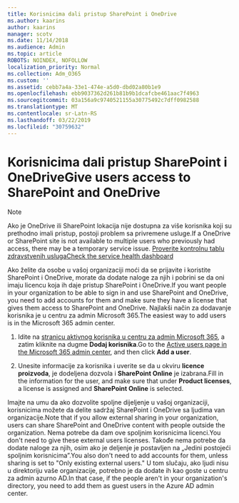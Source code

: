 ```yaml
---
title: Korisnicima dali pristup SharePoint i OneDrive
ms.author: kaarins
author: kaarins
manager: scotv
ms.date: 11/14/2018
ms.audience: Admin
ms.topic: article
ROBOTS: NOINDEX, NOFOLLOW
localization_priority: Normal
ms.collection: Adm_O365
ms.custom: ''
ms.assetid: cebb7a4a-33e1-474e-a5d0-dbd02a80b1e9
ms.openlocfilehash: ebb9037362d261b81b9b1dcafcbe461aac7f4963
ms.sourcegitcommit: 03a156a9c9740521155a30775492c7dff0982588
ms.translationtype: MT
ms.contentlocale: sr-Latn-RS
ms.lasthandoff: 03/22/2019
ms.locfileid: "30759632"
---
```

# <a name="give-users-access-to-sharepoint-and-onedrive"></a><span data-ttu-id="0ff21-102">Korisnicima dali pristup SharePoint i OneDrive</span><span class="sxs-lookup"><span data-stu-id="0ff21-102">Give users access to SharePoint and OneDrive</span></span>

> [!NOTE]
> <span data-ttu-id="0ff21-103">Ako je OneDrive ili SharePoint lokacija nije dostupna za više korisnika koji su prethodno imali pristup, postoji problem sa privremene usluge.</span><span class="sxs-lookup"><span data-stu-id="0ff21-103">If a OneDrive or SharePoint site is not available to multiple users who previously had access, there may be a temporary service issue.</span></span> [<span data-ttu-id="0ff21-104">Proverite kontrolnu tablu zdravstvenih usluga</span><span class="sxs-lookup"><span data-stu-id="0ff21-104">Check the service health dashboard</span></span>](https://portal.office.com/adminportal/home#/servicehealth)
  
<span data-ttu-id="0ff21-105">Ako želite da osobe u vašoj organizaciji moći da se prijavite i koristite SharePoint i OneDrive, morate da dodate naloge za njih i pobrini se da oni imaju licencu koja ih daje pristup SharePoint i OneDrive.</span><span class="sxs-lookup"><span data-stu-id="0ff21-105">If you want people in your organization to be able to sign in and use SharePoint and OneDrive, you need to add accounts for them and make sure they have a license that gives them access to SharePoint and OneDrive.</span></span> <span data-ttu-id="0ff21-106">Najlakši način za dodavanje korisnika je u centru za admin Microsoft 365.</span><span class="sxs-lookup"><span data-stu-id="0ff21-106">The easiest way to add users is in the Microsoft 365 admin center.</span></span>
  
1. <span data-ttu-id="0ff21-107">Idite na [stranicu aktivnog korisnika u centru za admin Microsoft 365](https://portal.office.com/adminportal/home#/users), a zatim kliknite na dugme **Dodaj korisnika**.</span><span class="sxs-lookup"><span data-stu-id="0ff21-107">Go to the [Active users page in the Microsoft 365 admin center](https://portal.office.com/adminportal/home#/users), and then click **Add a user**.</span></span>
    
2. <span data-ttu-id="0ff21-108">Unesite informacije za korisnika i uverite se da u okviru **licence proizvoda**, je dodeljena dozvola i **SharePoint Online** je izabrana.</span><span class="sxs-lookup"><span data-stu-id="0ff21-108">Fill in the information for the user, and make sure that under **Product licenses**, a license is assigned and **SharePoint Online** is selected.</span></span> 
    
<span data-ttu-id="0ff21-109">Imajte na umu da ako dozvolite spoljne dijeljenje u vašoj organizaciji, korisnicima možete da delite sadržaj SharePoint i OneDrive sa ljudima van organizacije.</span><span class="sxs-lookup"><span data-stu-id="0ff21-109">Note that if you allow external sharing in your organization, users can share SharePoint and OneDrive content with people outside the organization.</span></span> <span data-ttu-id="0ff21-110">Nema potrebe da dam ove spoljnim korisnicima licenci.</span><span class="sxs-lookup"><span data-stu-id="0ff21-110">You don't need to give these external users licenses.</span></span> <span data-ttu-id="0ff21-111">Takođe nema potrebe da dodate naloge za njih, osim ako je deljenje je postavljen na „Jedini postojeći spoljnim korisnicima”.</span><span class="sxs-lookup"><span data-stu-id="0ff21-111">You also don't need to add accounts for them, unless sharing is set to "Only existing external users."</span></span> <span data-ttu-id="0ff21-112">U tom slučaju, ako ljudi nisu u direktoriju vaše organizacije, potrebno je da dodate ih kao goste u centru za admin azurno AD.</span><span class="sxs-lookup"><span data-stu-id="0ff21-112">In that case, if the people aren't in your organization's directory, you need to add them as guest users in the Azure AD admin center.</span></span>
  

